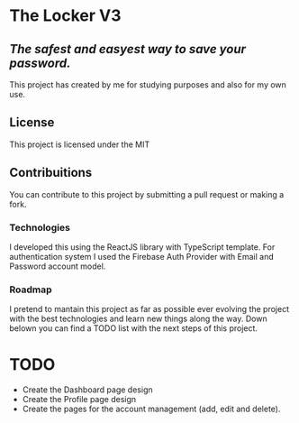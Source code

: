 # The Locker V3
## _The safest and easyest way to save your password._

This project has created by me for studying purposes and also for my own use.

## License

This project is licensed under the MIT

## Contribuitions 
You can contribute to this project by submitting a pull request or making a fork.


### Technologies
I developed this using the ReactJS library with TypeScript template.
For authentication system I used the Firebase Auth Provider with Email and Password account model.


### Roadmap
I pretend to mantain this project as far as possible ever evolving the project with the best technologies and learn new things along the way.
Down belown you can find a TODO list with the next steps of this project.

# TODO

- Create the Dashboard page design
- Create the Profile page design
- Create the pages for the account management (add, edit and delete).